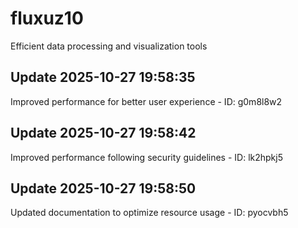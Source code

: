 # fluxuz10
Efficient data processing and visualization tools

## Update 2025-10-27 19:58:35
Improved performance for better user experience - ID: g0m8l8w2


## Update 2025-10-27 19:58:42
Improved performance following security guidelines - ID: lk2hpkj5


## Update 2025-10-27 19:58:50
Updated documentation to optimize resource usage - ID: pyocvbh5

